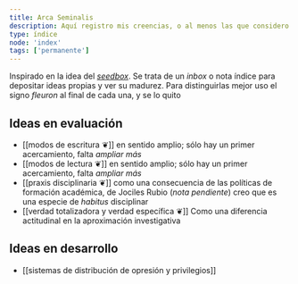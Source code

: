 ```yaml
---
title: Arca Seminalis
description: Aquí registro mis creencias, o al menos las que considero más firmes, para entender mejor cómo el nuevo conocimiento que adquiero se integra o entra en conflicto con mi conocimiento anterior
type: índice
node: 'index'
tags: ['permanente']
---
```


Inspirado en la idea del [*seedbox*](https://forum.obsidian.md/t/what-a-seedbox-is-and-why-it-has-been-valuable-to-me/4344). Se trata de un *inbox* o nota índice para depositar ideas propias y ver su madurez. Para distinguirlas mejor uso el signo *fleuron* al final de cada una, y se lo quito

## Ideas en evaluación

- [[modos de escritura ❦]] en sentido amplio; sólo hay un primer acercamiento, falta *ampliar más*
- [[modos de lectura ❦]] en sentido amplio; sólo hay un primer acercamiento, falta *ampliar más*
- [[praxis disciplinaria ❦]] como una consecuencia de las políticas de formación académica, de Jociles Rubio (*nota pendiente*) creo que es una especie de *habitus* disciplinar
- [[verdad totalizadora y verdad específica ❦]] Como una diferencia actitudinal en la aproximación investigativa

## Ideas en desarrollo
- [[sistemas de distribución de opresión y privilegios]] 